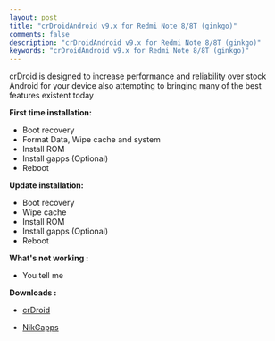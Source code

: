 ```yaml
---
layout: post
title: "crDroidAndroid v9.x for Redmi Note 8/8T (ginkgo)"
comments: false
description: "crDroidAndroid v9.x for Redmi Note 8/8T (ginkgo)"
keywords: "crDroidAndroid v9.x for Redmi Note 8/8T (ginkgo)"
---
```


crDroid is designed to increase performance and reliability over stock Android for your device also attempting to bringing many of the best features existent today

**First time installation:**

* Boot recovery
* Format Data, Wipe cache and system
* Install ROM
* Install gapps (Optional)
* Reboot

**Update installation:**

* Boot recovery
* Wipe cache
* Install ROM
* Install gapps (Optional)
* Reboot

**What's not working :**

 * You tell me


**Downloads :**

 * [crDroid](https://crdroid.net/ginkgo/9)

 * [NikGapps](https://nikgapps.com/downloads)
